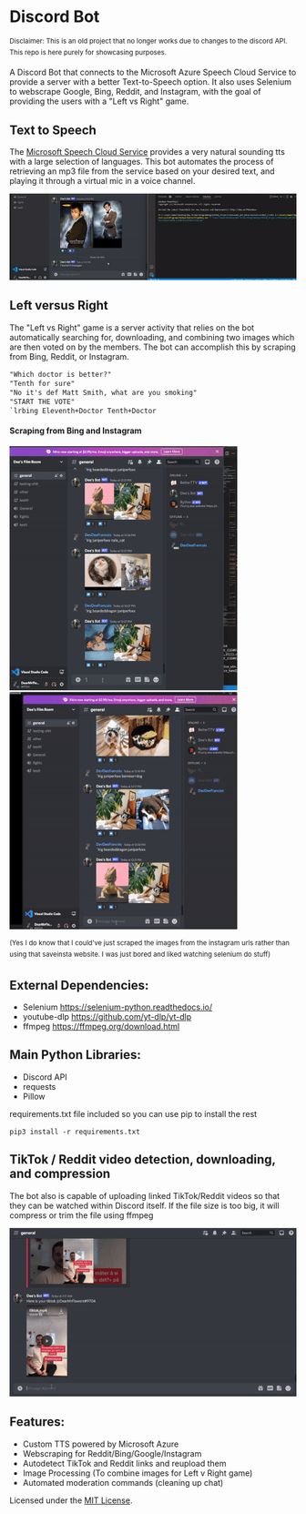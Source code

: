 # Discord Bot
<sup>Disclaimer: This is an old project that no longer works due to changes to the discord API. This repo is here purely for showcasing purposes. </sup>

A Discord Bot that connects to the Microsoft Azure Speech Cloud Service to provide a server with a better Text-to-Speech option.
It also uses Selenium to webscrape Google, Bing, Reddit, and Instagram, with the goal of providing the users with a "Left vs Right" game.

## Text to Speech
The [Microsoft Speech Cloud Service](https://learn.microsoft.com/en-us/azure/cognitive-services/speech-service/text-to-speech) provides a very natural sounding tts with a large selection of languages. This bot automates the process of retrieving an mp3 file from the service based on your desired text, and playing it through a virtual mic in a voice channel. 

![demo](https://github.com/DeeFrancois/discord-bot/blob/main/DocumentationImages/tts_demo.gif)


## Left versus Right
The "Left vs Right" game is a server activity that relies on the bot automatically searching for, downloading, and combining two images which are then voted on by the members. The bot can accomplish this by scraping from Bing, Reddit, or Instagram.

```
"Which doctor is better?"
"Tenth for sure"
"No it's def Matt Smith, what are you smoking"
"START THE VOTE"
`lrbing Eleventh+Doctor Tenth+Doctor 
```
#### Scraping from Bing and Instagram
![demo](https://github.com/DeeFrancois/discord-bot/blob/main/DocumentationImages/bing_demosmall.gif)
![demo](https://github.com/DeeFrancois/discord-bot/blob/main/DocumentationImages/ig_demosmall.gif)

<sup>(Yes I do know that I could've just scraped the images from the instagram urls rather than using that saveinsta website. I was just bored and liked watching selenium do stuff)</sup>

## External Dependencies:
- Selenium https://selenium-python.readthedocs.io/
- youtube-dlp https://github.com/yt-dlp/yt-dlp
- ffmpeg https://ffmpeg.org/download.html

## Main Python Libraries:
- Discord API 
- requests
- Pillow

requirements.txt file included so you can use pip to install the rest

    pip3 install -r requirements.txt
    
## TikTok / Reddit video detection, downloading, and compression
The bot also is capable of uploading linked TikTok/Reddit videos so that they can be watched within Discord itself. If the file size is too big, it will compress or trim the file using ffmpeg

![demo](https://github.com/DeeFrancois/discord-bot/blob/main/DocumentationImages/tiktok_demo2.gif)

## Features:
- Custom TTS powered by Microsoft Azure
- Webscraping for Reddit/Bing/Google/Instagram
- Autodetect TikTok and Reddit links and reupload them
- Image Processing (To combine images for Left v Right game)
- Automated moderation commands (cleaning up chat)

Licensed under the [MIT License](LICENSE).
